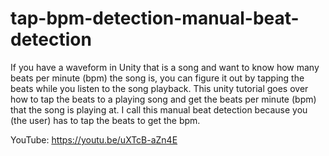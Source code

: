 # tap-bpm-detection-manual-beat-detection
If you have a waveform in Unity that is a song and want to know how many beats per minute (bpm) the song is, you can figure it out by tapping the beats while you listen to the song playback. This unity tutorial goes over how to tap the beats to a playing song and get the beats per minute (bpm) that the song is playing at.  I call this manual beat detection because you (the user) has to tap the beats to get the bpm. 

YouTube:  https://youtu.be/uXTcB-aZn4E
